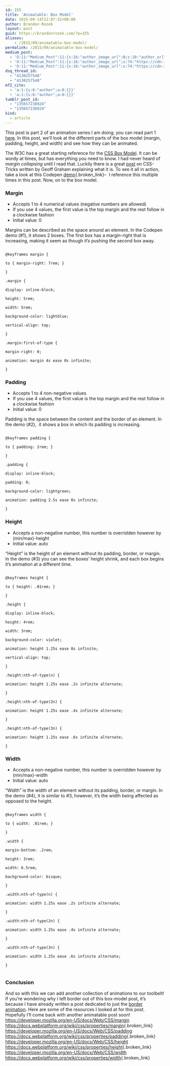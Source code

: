 ```yaml
---
id: 155
title: 'Animatable: Box Model'
date: 2015-09-14T12:07:52+00:00
author: Brandon Rozek
layout: post
guid: https://brandonrozek.com/?p=155
aliases:
    - /2015/09/animatable-box-model/
permalink: /2015/09/animatable-box-model/
medium_post:
  - 'O:11:"Medium_Post":11:{s:16:"author_image_url";N;s:10:"author_url";N;s:11:"byline_name";N;s:12:"byline_email";N;s:10:"cross_link";N;s:2:"id";N;s:21:"follower_notification";N;s:7:"license";N;s:14:"publication_id";N;s:6:"status";N;s:3:"url";N;}'
  - 'O:11:"Medium_Post":11:{s:16:"author_image_url";s:74:"https://cdn-images-1.medium.com/fit/c/200/200/1*dmbNkD5D-u45r44go_cf0g.png";s:10:"author_url";s:32:"https://medium.com/@brandonrozek";s:11:"byline_name";N;s:12:"byline_email";N;s:10:"cross_link";s:2:"no";s:2:"id";s:12:"17293fa1c115";s:21:"follower_notification";s:2:"no";s:7:"license";s:19:"all-rights-reserved";s:14:"publication_id";s:2:"-1";s:6:"status";s:6:"public";s:3:"url";s:66:"https://medium.com/@brandonrozek/animatable-box-model-17293fa1c115";}'
  - 'O:11:"Medium_Post":11:{s:16:"author_image_url";s:74:"https://cdn-images-1.medium.com/fit/c/200/200/1*dmbNkD5D-u45r44go_cf0g.png";s:10:"author_url";s:32:"https://medium.com/@brandonrozek";s:11:"byline_name";N;s:12:"byline_email";N;s:10:"cross_link";s:2:"no";s:2:"id";s:12:"17293fa1c115";s:21:"follower_notification";s:2:"no";s:7:"license";s:19:"all-rights-reserved";s:14:"publication_id";s:2:"-1";s:6:"status";s:6:"public";s:3:"url";s:66:"https://medium.com/@brandonrozek/animatable-box-model-17293fa1c115";}'
dsq_thread_id:
  - "4130257548"
  - "4130257548"
mf2_cite:
  - 'a:1:{s:6:"author";a:0:{}}'
  - 'a:1:{s:6:"author";a:0:{}}'
tumblr_post_id:
  - "135657238924"
  - "135657238924"
kind:
  - article
---
```

This post is part 2 of an animation series I am doing; you can read part 1 [here](https://brandonrozek.com/2015/05/animatable-border/). In this post, we&#8217;ll look at the different parts of the box model (margin, padding, height, and width) and see how they can be animated.

<!--more-->

The W3C has a great starting reference for the [CSS Box Model](http://www.w3.org/TR/CSS2/box.html). It can be wordy at times, but has everything you need to know. I had never heard of _margin collapsing_ until I read that. Luckily there is a great [post](https://css-tricks.com/what-you-should-know-about-collapsing-margins/) on CSS-Tricks written by Geoff Graham explaining what it is. To see it all in action, take a look at this Codepen [demo](http://codepen.io/brandonrozek/full/RWPYgV/){.broken_link}&#8211;  I reference this multiple times in this post. Now, on to the box model.

### Margin

  * Accepts 1 to 4 numerical values (negative numbers are allowed)
  * If you use 4 values, the first value is the top margin and the rest follow in a clockwise fashion
  * Initial value: 0

Margins can be described as the space around an element. In the Codepen demo (#1), it shows 2 boxes. The first box has a margin-right that is increasing, making it seem as though it&#8217;s pushing the second box away.

<pre><code class="language-css">
@keyframes margin {

to { margin-right: 7rem; }

}

.margin {

display: inline-block;

height: 5rem;

width: 5rem;

background-color: lightblue;

vertical-align: top;

}

.margin:first-of-type {

margin-right: 0;

animation: margin 4s ease 0s infinite;

}
</code></pre>

### Padding

  * Accepts 1 to 4 non-negative values
  * If you use 4 values, the first value is the top margin and the rest follow in a clockwise fashion
  * Initial value: 0

Padding is the space between the content and the border of an element. In the demo (#2),  it shows a box in which its padding is increasing.

<pre><code class="language-css">
@keyframes padding {

to { padding: 2rem; }

}

.padding {

display: inline-block;

padding: 0;

background-color: lightgreen;

animation: padding 2.5s ease 0s infinite;

}
</code></pre>

### Height

  * Accepts a non-negative number, this number is overridden however by (min/max)-height
  * Initial value: auto

&#8220;Height&#8221; is the height of an element without its <span><span> padding, border, or margin. In the demo (#3) you can see the boxes&#8217; height shrink, and each box begins it&#8217;s animation at a different time. </span></span>

<pre><code class="language-css">
@keyframes height {

to { height: .01rem; }

}

.height {

display: inline-block;

height: 4rem;

width: 3rem;

background-color: violet;

animation: height 1.25s ease 0s infinite;

vertical-align: top;

}

.height:nth-of-type(n) {

animation: height 1.25s ease .2s infinite alternate;

}

.height:nth-of-type(2n) {

animation: height 1.25s ease .4s infinite alternate;

}

.height:nth-of-type(3n) {

animation: height 1.25s ease .6s infinite alternate;

}
</code></pre>

### Width

  * Accepts a non-negative number, this number is overridden however by (min/max)-width
  * Initial value: auto

&#8220;Width&#8221; is the width of an element without its <span><span> padding, border, or margin. In the demo (#4), it is similar to #3, however, it&#8217;s the width being affected as opposed to the height. </span></span>

<pre><code class="language-css">
@keyframes width {

to { width: .01rem; }

}

.width {

margin-bottom: .2rem;

height: 3rem;

width: 6.5rem;

background-color: bisque;

}

.width:nth-of-type(n) {

animation: width 1.25s ease .2s infinite alternate;

}

.width:nth-of-type(2n) {

animation: width 1.25s ease .4s infinite alternate;

}

.width:nth-of-type(3n) {

animation: width 1.25s ease .6s infinite alternate;

}

</code></pre>

### Conclusion

And so with this we can add another collection of animations to our toolbelt! If you&#8217;re wondering why I left border out of this box-model post, it&#8217;s because I have already written a post dedicated to just the [border animation](https://brandonrozek.com/2015/05/animatable-border/). Here are some of the resources I looked at for this post. Hopefully I&#8217;ll come back with another animatable post soon! <https://developer.mozilla.org/en-US/docs/Web/CSS/margin> <https://docs.webplatform.org/wiki/css/properties/margin>{.broken_link} <https://developer.mozilla.org/en-US/docs/Web/CSS/padding> <https://docs.webplatform.org/wiki/css/properties/padding>{.broken_link} <https://developer.mozilla.org/en-US/docs/Web/CSS/height> <https://docs.webplatform.org/wiki/css/properties/height>{.broken_link} <https://developer.mozilla.org/en-US/docs/Web/CSS/width> <https://docs.webplatform.org/wiki/css/properties/width>{.broken_link}
